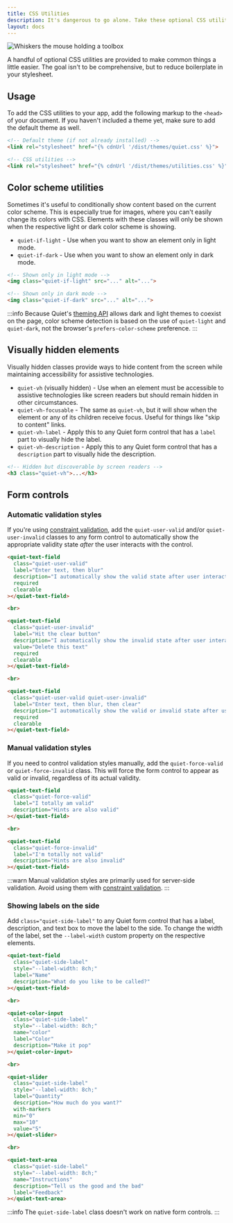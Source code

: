 ```yaml
---
title: CSS Utilities
description: It's dangerous to go alone. Take these optional CSS utilities!
layout: docs
---
```


<img class="whiskers-end" src="/assets/images/whiskers/with-toolbox.svg" alt="Whiskers the mouse holding a toolbox">

A handful of optional CSS utilities are provided to make common things a little easier. The goal isn't to be comprehensive, but to reduce boilerplate in your stylesheet.

## Usage

To add the CSS utilities to your app, add the following markup to the `<head>` of your document. If you haven't included a theme yet, make sure to add the default theme as well.

```html
<!-- Default theme (if not already installed) -->
<link rel="stylesheet" href="{% cdnUrl '/dist/themes/quiet.css' %}">

<!-- CSS utilities -->
<link rel="stylesheet" href="{% cdnUrl '/dist/themes/utilities.css' %}">
```

## Color scheme utilities

Sometimes it's useful to conditionally show content based on the current color scheme. This is especially true for images, where you can't easily change its colors with CSS. Elements with these classes will only be shown when the respective light or dark color scheme is showing.

- `quiet-if-light` - Use when you want to show an element only in light mode.
- `quiet-if-dark` - Use when you want to show an element only in dark mode.

```html
<!-- Shown only in light mode -->
<img class="quiet-if-light" src="..." alt="...">

<!-- Shown only in dark mode -->
<img class="quiet-if-dark" src="..." alt="...">
```

:::info
Because Quiet's [theming API](/docs/theming) allows dark and light themes to coexist on the page, color scheme detection is based on the use of `quiet-light` and `quiet-dark`, not the browser's `prefers-color-scheme` preference.
:::

## Visually hidden elements

Visually hidden classes provide ways to hide content from the screen while maintaining accessibility for assistive technologies.

- `quiet-vh` (visually hidden) - Use when an element must be accessible to assistive technologies like screen readers but should remain hidden in other circumstances.
- `quiet-vh-focusable` - The same as `quiet-vh`, but it will show when the element or any of its children receive focus. Useful for things like "skip to content" links.
- `quiet-vh-label` - Apply this to any Quiet form control that has a `label` part to visually hide the label.
- `quiet-vh-description` - Apply this to any Quiet form control that has a `description` part to visually hide the description.

```html
<!-- Hidden but discoverable by screen readers -->
<h3 class="quiet-vh">...</h3>
```

## Form controls

### Automatic validation styles

If you're using [constraint validation](https://developer.mozilla.org/en-US/docs/Web/HTML/Constraint_validation), add the `quiet-user-valid` and/or `quiet-user-invalid` classes to any form control to automatically show the appropriate validity state _after_ the user interacts with the control. 

```html {.example}
<quiet-text-field
  class="quiet-user-valid"
  label="Enter text, then blur" 
  description="I automatically show the valid state after user interaction" 
  required
  clearable
></quiet-text-field>

<br>

<quiet-text-field
  class="quiet-user-invalid"
  label="Hit the clear button" 
  description="I automatically show the invalid state after user interaction" 
  value="Delete this text"
  required
  clearable
></quiet-text-field>

<br>

<quiet-text-field
  class="quiet-user-valid quiet-user-invalid"
  label="Enter text, then blur, then clear" 
  description="I automatically show the valid or invalid state after user interaction" 
  required
  clearable
></quiet-text-field>
```

### Manual validation styles

If you need to control validation styles manually, add the `quiet-force-valid` or `quiet-force-invalid` class. This will force the form control to appear as valid or invalid, regardless of its actual validity.

```html {.example}
<quiet-text-field
  class="quiet-force-valid"
  label="I totally am valid" 
  description="Hints are also valid" 
></quiet-text-field>

<br>

<quiet-text-field
  class="quiet-force-invalid"
  label="I'm totally not valid" 
  description="Hints are also invalid" 
></quiet-text-field>
```

:::warn
Manual validation styles are primarily used for server-side validation. Avoid using them with [constraint validation](https://developer.mozilla.org/en-US/docs/Web/HTML/Constraint_validation).
:::

### Showing labels on the side

Add `class="quiet-side-label"` to any Quiet form control that has a label, description, and text box to move the label to the side. To change the width of the label, set the `--label-width` custom property on the respective elements.

```html {.example}
<quiet-text-field 
  class="quiet-side-label"
  style="--label-width: 8ch;"
  label="Name" 
  description="What do you like to be called?" 
></quiet-text-field>

<br>

<quiet-color-input
  class="quiet-side-label"
  style="--label-width: 8ch;"
  name="color" 
  label="Color" 
  description="Make it pop"
></quiet-color-input>

<br>

<quiet-slider
  class="quiet-side-label"
  style="--label-width: 8ch;"
  label="Quantity" 
  description="How much do you want?"
  with-markers
  min="0"
  max="10"
  value="5"
></quiet-slider>

<br>

<quiet-text-area 
  class="quiet-side-label"
  style="--label-width: 8ch;"
  name="Instructions" 
  description="Tell us the good and the bad"
  label="Feedback"
></quiet-text-area>
```

:::info
The `quiet-side-label` class doesn't work on native form controls.
:::

<!-- Demo styles -->
<style>
  .box {
    display: flex;
    width: 60px;
    height: 60px;
    align-items: center;
    justify-content: center;
    background-color: var(--quiet-primary-fill-mid);
    border-radius: var(--quiet-border-radius);
    color: var(--quiet-primary-text-on-mid);
    text-align: center;
    font-size: 0.875rem;
    line-height: 1.2;
  }
</style>